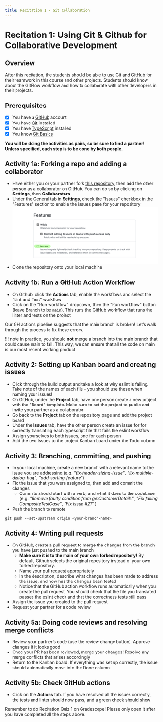 ```yaml
---
title: Recitation 1 - Git Collaboration
---
```


# Recitation 1: Using Git & Github for Collaborative Development

## Overview

After this recitation, the students should be able to use Git and GitHub for their teamwork in this course and other projects. Students should know about the GitFlow workflow and how to collaborate with other developers in their projects.

## Prerequisites

- [x] You have a [GitHub](https://github.com/) account
- [x] You have [Git](https://git-scm.com/downloads) installed
- [x] You have [TypeScript](https://www.typescriptlang.org/download) installed
- [x] You know [Git Basics](https://rogerdudler.github.io/git-guide/)

**You will be doing the activities as pairs, so be sure to find a partner! Unless specified, each step is to be done by both people.**

## Activity 1a: Forking a repo and adding a collaborator

- Have either you or your partner fork [this repository](https://github.com/CMU-313/github-recitation-ts), then add the other person as a collaborator on GitHub. You can do so by clicking on **Settings**, then **Collaborators**
- Under the General tab in **Settings**, check the "Issues" checkbox in the "Features" section to enable the issues pane for your repository
  ![Github Permissions](../assets/images/reci/reci1-github-permissions.png)
- Clone the repository onto your local machine

## Activity 1b: Run a GitHub Action Workflow

- On Github, click the **Actions** tab, enable the workflows and select the “Lint and Test” workflow
- Click on the "Run workflow" dropdown, then the "Run workflow" button (leave Branch to be `main`). This runs the GitHub workflow that runs the linter and tests on the project

Our GH actions pipeline suggests that the main branch is broken! Let’s walk through the process to fix these errors.

!!! note
In practice, you should **not** merge a branch into the main branch that could cause main to fail. This way, we can ensure that all the code on main is our most recent working product

## Activity 2: Setting up Kanban board and creating issues

- Click through the build output and take a look at why eslint is failing. Take note of the names of each file - you should use these when naming your issues!
- On GitHub, under the **Project** tab, have one person create a new project with the "Board" template. Make sure to set the project to public and invite your partner as a collaborator
- Go back to the **Project** tab on the repository page and add the project board
- Under the **Issues** tab, have the other person create an issue for for correctly translating each typescript file that fails the eslint workflow
- Assign yourselves to both issues, one for each person
- Add the two issues to the project Kanban board under the Todo column

## Activity 3: Branching, committing, and pushing

- In your local machine, create a new branch with a relevant name to the issue you are addressing (e.g. _"fix-header-sizing-issue"_, _"fix-multiple-dialog-bug"_, _"add-sorting-feature"_)
- Fix the issue that you were assigned to, then add and commit the changes
  - Commits should start with a verb, and what it does to the codebase (e.g. _"Remove faulty condition from getCustomerDetails"_, _"Fix failing CompositeTestCase"_, _"Fix issue #21"_ )
- Push the branch to remote

```
git push --set-upstream origin <your-branch-name>
```

## Activity 4: Writing pull requests

- On GitHub, create a pull request to merge the changes from the branch you have just pushed to the main branch
  - **Make sure it is to the main of your own forked repository!** By default, Github selects the original repository instead of your own forked repository.
  - Name your pull request appropriately
  - In the description, describe what changes has been made to address the issue, and how has the changes been tested
  - Notice that the GitHub action workflow runs automatically when you create the pull request! You should check that the file you translated passes the eslint check and that the correctness tests still pass
- Assign the issue you created to the pull request
- Request your partner for a code review

## Activity 5a: Doing code reviews and resolving merge conflicts

- Review your partner’s code (use the review change button). Approve changes if it looks good
- Once your PR has been reviewed, merge your changes! Resolve any merge conflicts that arises accordingly
- Return to the Kanban board. If everything was set up correctly, the issue should automatically move into the Done column

## Activity 5b: Check GitHub actions

- Click on the **Actions** tab. If you have resolved all the issues correctly, the tests and linter should now pass, and a green check should show

Remember to do Recitation Quiz 1 on Gradescope! Please only open it after you have completed all the steps above.

